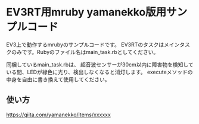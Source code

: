 # EV3RT用mruby yamanekko版用サンプルコード

EV3上で動作するmrubyのサンプルコードです。
EV3RTのタスクはメインタスクのみです。Rubyのファイル名はmain_task.rbとしてください。

同梱しているmain_task.rbは、
超音波センサーが30cm以内に障害物を検知している間、LEDが緑色に光り、検出しなくなると消灯します。
executeメソッドの中身を自由に書き換えて使用してください。

## 使い方
https://qiita.com/yamanekko/items/xxxxxx

